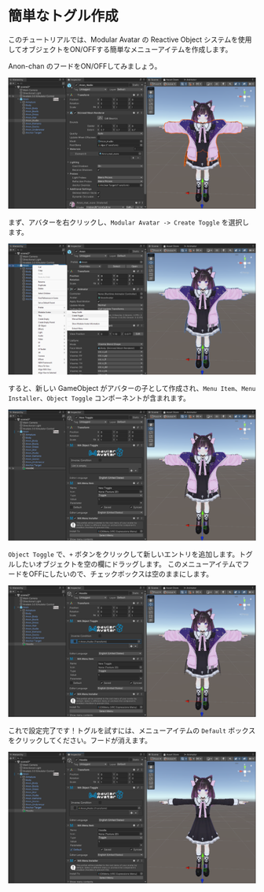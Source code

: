 ﻿# 簡単なトグル作成

このチュートリアルでは、Modular Avatar の Reactive Object システムを使用してオブジェクトをON/OFFする簡単なメニューアイテムを作成します。

Anon-chan のフードをON/OFFしてみましょう。

![フード付きのあのんちゃん](0-initial.png)

まず、アバターを右クリックし、`Modular Avatar -> Create Toggle` を選択します。

![Create Toggle](1-menu.png)

すると、新しい GameObject がアバターの子として作成され、`Menu Item`、`Menu Installer`、`Object Toggle` コンポーネントが含まれます。

![コンポーネント類の初期状態](2-created.png)

`Object Toggle` で、`+` ボタンをクリックして新しいエントリを追加します。トグルしたいオブジェクトを空の欄にドラッグします。
このメニューアイテムでフードをOFFにしたいので、チェックボックスは空のままにします。

![完成！](3-configured.png)

これで設定完了です！トグルを試すには、メニューアイテムの `Default` ボックスをクリックしてください。フードが消えます。

![消えたフード](4-default-toggle.png)